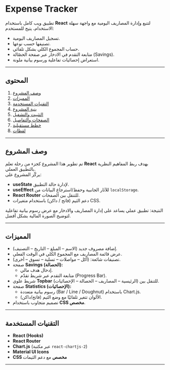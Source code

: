 # Expense Tracker  

تطبيق ويب كامل باستخدام **React** لتتبع وإدارة المصاريف اليومية مع واجهة سهلة الاستخدام، يتيح للمستخدم:  
- تسجيل المصاريف اليومية.  
- تصنيفها حسب نوعها.  
- حساب المجموع الكلي بشكل تلقائي.  
- متابعة التقدم في الادخار عبر صفحة الحصّالة (Savings).  
- استعراض إحصائيات تفاعلية ورسوم بيانية ملونة.  

---

## المحتوى  

1. [وصف المشروع](#وصف-المشروع)  
2. [المميزات](#المميزات)  
3. [التقنيات المستخدمة](#التقنيات-المستخدمة)  
4. [بنية المشروع](#بنية-المشروع)  
5. [التثبيت والتشغيل](#التثبيت-والتشغيل)  
6. [الصفحات والتفاصيل](#الصفحات-والتفاصيل)  
7. [خطط مستقبلية](#خطط-مستقبلية)  
8. [لقطات](#لقطات)  

---

## وصف المشروع  

تم تطوير هذا المشروع كجزء من رحلة تعلم **React** بهدف ربط المفاهيم النظرية بالتطبيق العملي.  
يركّز المشروع على:  
- **useState** لإدارة حالة التطبيق.  
- **useEffect** للآثار الجانبية وحفظ/استرجاع البيانات من `localStorage`.  
- **React Router** للتنقل بين الصفحات.  
- دعم الثيم (فاتح / داكن) باستخدام متغيرات CSS.  

النتيجة: تطبيق عملي يساعد على إدارة المصاريف والادخار مع عرض رسوم بيانية تفاعلية لتوضيح الصورة المالية بشكل أفضل.  

---

## المميزات  

- إضافة مصروف جديد (الاسم – المبلغ – التاريخ – التصنيف).  
- عرض قائمة المصاريف مع المجموع الكلي في الوقت الفعلي.  
- تصنيفات شائعة: (أكل – مواصلات – تسلية – تسوق – أخرى).  
- صفحة **Savings (الحصالة):**  
  - إدخال هدف مالي.  
  - متابعة التقدم عبر شريط تقدّم (Progress Bar).  
- شريط علوي **Topbar** للتنقل بين (الرئيسية – المصاريف – الحصالة – الإحصائيات).  
- صفحة **Statistics (الإحصائيات):**  
  - رسوم بيانية متعددة (Bar / Line / Doughnut) باستخدام Chart.js.  
  - الألوان تتغير تلقائيًا مع وضع الثيم (فاتح/داكن).  
- تصميم متجاوب باستخدام **CSS مخصص**.  

---

## التقنيات المستخدمة  

- **React (Hooks)**  
- **React Router**  
- **Chart.js** (عبر مكتبة `react-chartjs-2`)  
- **Material UI Icons**  
- **CSS مخصص** مع دعم الثيمات  

---


